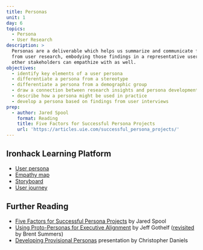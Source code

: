 ```yaml
---
title: Personas
unit: 1
day: 6
topics:
  - Persona
  - User Research
description: >
  Personas are a deliverable which helps us summarize and communicate findings
  from user research, embodying those findings in a representative user which
  other stakeholders can empathize with as well.
objectives:
  - identify key elements of a user persona
  - differentiate a persona from a stereotype
  - differentiate a persona from a demographic group
  - draw a connection between research insights and persona development
  - describe how a persona might be used in practice
  - develop a persona based on findings from user interviews
prep:
  - author: Jared Spool
    format: Reading
    title: Five Factors for Successful Persona Projects
    url: 'https://articles.uie.com/successful_persona_projects/'
---
```


Ironhack Learning Platform
-------------------

- [User persona](http://learn.ironhack.com/#/learning_unit/7018)
- [Empathy map](http://learn.ironhack.com/#/learning_unit/7018)
- [Storyboard](http://learn.ironhack.com/#/learning_unit/7021)
- [User journey](http://learn.ironhack.com/#/learning_unit/7021)


Further Reading
---------------

- [Five Factors for Successful Persona Projects](https://articles.uie.com/successful_persona_projects/) by Jared Spool
- [Using Proto-Personas for Executive Alignment](http://uxmag.com/articles/using-proto-personas-for-executive-alignment) by Jeff Gothelf ([revisited](https://uxmag.com/articles/revisiting-proto-personas-for-executive-alignment) by Brent Summers)
- [Developing Provisional Personas](https://www.dropbox.com/s/vvqdkt8upf12hyh/07.17.14_Provisional-Personas.pdf?dl=0) presentation by Christopher Daniels
